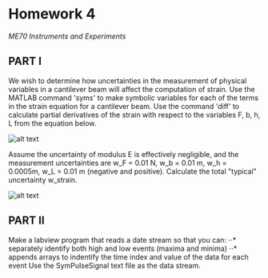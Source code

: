 # Homework 4
*ME70 Instruments and Experiments*

## PART I
We wish to determine how uncertainties in the measurement of physical variables in a cantilever beam will affect the computation of strain. Use the MATLAB command 'syms' to make symbolic variables for each of the terms in the strain equation for a cantilever beam. Use the command 'diff' to calculate partial derivatives of the strain with respect to the variables F, b, h, L from the equation below.

![alt text](https://github.com/0xmaia/Images/blob/main/ME70_Hmwk04_Image1.jpg)

Assume the uncertainty of modulus E is effectively negligible, and the measurement uncertainties are w_F = 0.01 N, w_b = 0.01 m, w_h = 0.0005m, w_L = 0.01 m (negative and positive). Calculate the total "typical" uncertainty w_strain.

![alt text](https://github.com/0xmaia/Images/blob/main/ME70_Hmwk04_Image2.jpg)

## PART II
Make a labview program that reads a date stream so that you can:
⋅⋅* separately identify both high and low events (maxima and minima)
⋅⋅* appends arrays to indentify the time index and value of the data for each event
Use the SymPulseSignal text file as the data stream.
